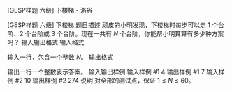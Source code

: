 



[GESP样题 六级] 下楼梯 - 洛谷














[GESP样题 六级] 下楼梯
题目描述
顽皮的小明发现，下楼梯时每步可以走 $1$ 个台阶、$2$ 个台阶或 $3$ 个台阶。现在一共有 $N$ 个台阶，你能帮小明算算有多少种方案吗？
输入输出格式
输入格式

输入一行，包含一个整数 $N$。
输出格式

输出一行一个整数表示答案。
输入输出样例
输入样例 #1
4
输出样例 #1
7
输入样例 #2
10
输出样例 #2
274
说明
对全部的测试点，保证 $1 \leq N \leq 60$。






